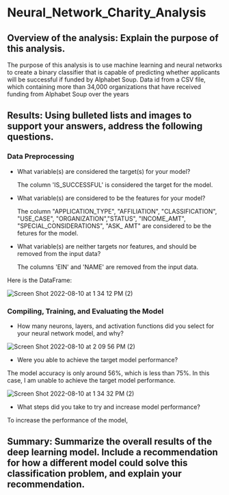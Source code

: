 # Neural_Network_Charity_Analysis
## Overview of the analysis: Explain the purpose of this analysis.

The purpose of this analysis is to use machine learning and neural networks to create a binary classifier that is capable of predicting whether applicants will be successful if funded by Alphabet Soup. Data id from a CSV file, which containing more than 34,000 organizations that have received funding from Alphabet Soup over the years

## Results: Using bulleted lists and images to support your answers, address the following questions.

### Data Preprocessing

* What variable(s) are considered the target(s) for your model?

  The column 'IS_SUCCESSFUL' is considered the target for the model. 

* What variable(s) are considered to be the features for your model?

  The column "APPLICATION_TYPE", "AFFILIATION", "CLASSIFICATION", "USE_CASE", "ORGANIZATION","STATUS", "INCOME_AMT", "SPECIAL_CONSIDERATIONS", "ASK_
AMT" are considered  to be the fetures for the model. 

* What variable(s) are neither targets nor features, and should be removed from the input data?

  The columns 'EIN' and 'NAME' are removed from the input data. 
  
Here is the DataFrame: 

![Screen Shot 2022-08-10 at 1 34 12 PM (2)](https://user-images.githubusercontent.com/102264298/183990717-eab8dd8c-310b-4a5a-89dc-8ba155b60654.png)


### Compiling, Training, and Evaluating the Model


* How many neurons, layers, and activation functions did you select for your neural network model, and why?

![Screen Shot 2022-08-10 at 2 09 56 PM (2)](https://user-images.githubusercontent.com/102264298/183998274-82b72ab1-b57d-4bf5-966c-0a1ea6992667.png)



* Were you able to achieve the target model performance?

The model accuracy is only around 56%, which is less than 75%. In this case, I am unable to achieve the target model performance.  

![Screen Shot 2022-08-10 at 1 34 32 PM (2)](https://user-images.githubusercontent.com/102264298/183990708-32074745-672a-4de4-81b2-193087986812.png)

* What steps did you take to try and increase model performance?

To increase the performance of the model, 

## Summary: Summarize the overall results of the deep learning model. Include a recommendation for how a different model could solve this classification problem, and explain your recommendation.
